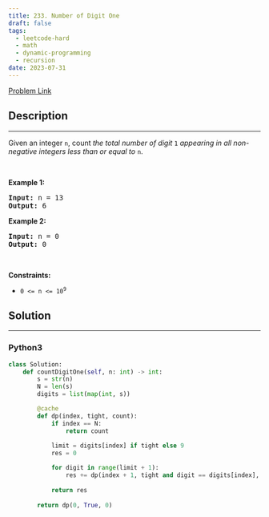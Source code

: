 ```yaml
---
title: 233. Number of Digit One
draft: false
tags: 
  - leetcode-hard
  - math
  - dynamic-programming
  - recursion
date: 2023-07-31
---
```


[Problem Link](https://leetcode.com/problems/number-of-digit-one/)

## Description

---
<p>Given an integer <code>n</code>, count <em>the total number of digit </em><code>1</code><em> appearing in all non-negative integers less than or equal to</em> <code>n</code>.</p>

<p>&nbsp;</p>
<p><strong class="example">Example 1:</strong></p>

<pre>
<strong>Input:</strong> n = 13
<strong>Output:</strong> 6
</pre>

<p><strong class="example">Example 2:</strong></p>

<pre>
<strong>Input:</strong> n = 0
<strong>Output:</strong> 0
</pre>

<p>&nbsp;</p>
<p><strong>Constraints:</strong></p>

<ul>
	<li><code>0 &lt;= n &lt;= 10<sup>9</sup></code></li>
</ul>


## Solution

---
### Python3
``` py title='number-of-digit-one'
class Solution:
    def countDigitOne(self, n: int) -> int:
        s = str(n)
        N = len(s)
        digits = list(map(int, s))

        @cache
        def dp(index, tight, count):
            if index == N:
                return count
            
            limit = digits[index] if tight else 9
            res = 0

            for digit in range(limit + 1):
                res += dp(index + 1, tight and digit == digits[index], count + 1 if digit == 1 else count)
            
            return res
        
        return dp(0, True, 0)
            
```

